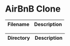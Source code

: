 # AirBnB Clone

| Filename | Description |
| -------- | ----------- |

| Directory | Description |
| --------- | ----------- |
